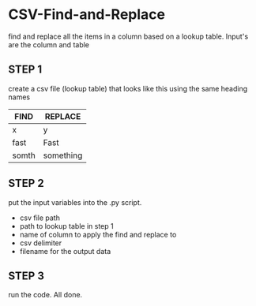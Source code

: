 # CSV-Find-and-Replace
find and replace all the items in a column based on a lookup table. Input's are the column and table

## STEP 1
create a csv file (lookup table) that looks like this using the same heading names

|FIND   |REPLACE    |
| ----- | --------- |
|x      |y          |
|fast   |Fast       |
|somth  |something  |

## STEP 2
put the input variables into the .py script.

- csv file path
- path to lookup table in step 1
- name of column to apply the find and replace to
- csv delimiter
- filename for the output data

## STEP 3
run the code. All done.